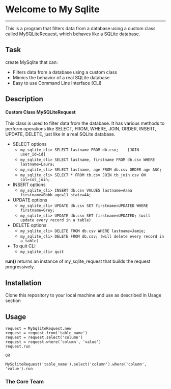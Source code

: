 # Welcome to My Sqlite
***
This is a program that filters data from a database using a custom class called MySQLiteRequest, which behaves like a SQLite database.

## Task
create MySqlite that can:

* Filters data from a database using a custom class
* Mimics the behavior of a real SQLite database
* Easy to use Command Line Interface (CLI)


## Description

#### Custom Class MySQLiteRequest
This class is used to filter data from the database. It has various methods to perform operations like SELECT, FROM, WHERE, JOIN, ORDER, INSERT, UPDATE, DELETE, just like in a real SQLite database. 

* SELECT options
  * `my_sqlite_cli> SELECT lastname FROM db.csv;    [JOIN user_id=id]`
  * `my_sqlite_cli> SELECT lastname, firstname FROM db.csv WHERE lastname=Laura;`
  * `my_sqlite_cli> SELECT lastname, age FROM db.csv ORDER age ASC;`
  * `my_sqlite_cli> SELECT * FROM tb.csv JOIN tb_join.csv ON col=col_join;`
* INSERT options
  * `my_sqlite_cli> INSERT db.csv VALUES lastname=Aaaa firstname=Bbbb age=11 state=AA;`
* UPDATE options
  * `my_sqlite_cli> UPDATE db.csv SET firstname=UPDATED WHERE firstname=Grey;`
  * `my_sqlite_cli> UPDATE db.csv SET firstname=UPDATED; (will update every record in a table)`
* DELETE options
  * `my_sqlite_cli> DELETE FROM db.csv WHERE lastname=Jamie;` 
  * `my_sqlite_cli> DELETE FROM db.csv; (will delete every record in a table)`
* To quit CLI
  * `my_sqlite_cli> quit`

**run()** returns an instance of my_sqlite_request that builds the request progressively.


## Installation
Clone this repository to your local machine and use as described in Usage section

## Usage

```
request = MySqliteRequest.new
request = request.from('table_name')
request = request.select('column')
request = request.where('column', 'value')
request.run

OR

MySqliteRequest('table_name').select('column').where('column', 'value').run
```

### The Core Team
